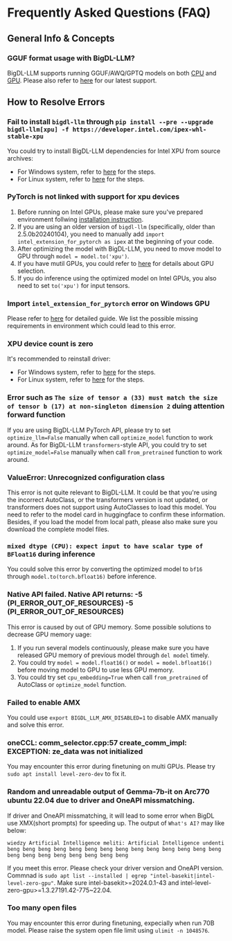 # Frequently Asked Questions (FAQ)

## General Info & Concepts

### GGUF format usage with BigDL-LLM?

BigDL-LLM supports running GGUF/AWQ/GPTQ models on both [CPU](https://github.com/intel-analytics/BigDL/tree/main/python/llm/example/CPU/HF-Transformers-AutoModels/Advanced-Quantizations) and [GPU](https://github.com/intel-analytics/BigDL/tree/main/python/llm/example/GPU/HF-Transformers-AutoModels/Advanced-Quantizations).
Please also refer to [here](https://github.com/intel-analytics/BigDL?tab=readme-ov-file#latest-update-) for our latest support.

## How to Resolve Errors

### Fail to install `bigdl-llm` through `pip install --pre --upgrade bigdl-llm[xpu] -f https://developer.intel.com/ipex-whl-stable-xpu`

You could try to install BigDL-LLM dependencies for Intel XPU from source archives:
- For Windows system, refer to [here](https://bigdl.readthedocs.io/en/latest/doc/LLM/Overview/install_gpu.html#install-bigdl-llm-from-wheel) for the steps.
- For Linux system, refer to [here](https://bigdl.readthedocs.io/en/latest/doc/LLM/Overview/install_gpu.html#id3) for the steps.

### PyTorch is not linked with support for xpu devices

1. Before running on Intel GPUs, please make sure you've prepared environment follwing [installation instruction](https://bigdl.readthedocs.io/en/latest/doc/LLM/Overview/install_gpu.html).
2. If you are using an older version of `bigdl-llm` (specifically, older than 2.5.0b20240104), you need to manually add `import intel_extension_for_pytorch as ipex` at the beginning of your code.
3. After optimizing the model with BigDL-LLM, you need to move model to GPU through `model = model.to('xpu')`.
4. If you have mutil GPUs, you could refer to [here](https://bigdl.readthedocs.io/en/latest/doc/LLM/Overview/KeyFeatures/multi_gpus_selection.html) for details about GPU selection.
5. If you do inference using the optimized model on Intel GPUs, you also need to set `to('xpu')` for input tensors.

### Import `intel_extension_for_pytorch` error on Windows GPU

Please refer to [here](https://bigdl.readthedocs.io/en/latest/doc/LLM/Overview/install_gpu.html#error-loading-intel-extension-for-pytorch) for detailed guide. We list the possible missing requirements in environment which could lead to this error.

### XPU device count is zero

It's recommended to reinstall driver:
- For Windows system, refer to [here](https://bigdl.readthedocs.io/en/latest/doc/LLM/Overview/install_gpu.html#prerequisites) for the steps.
- For Linux system, refer to [here](https://bigdl.readthedocs.io/en/latest/doc/LLM/Overview/install_gpu.html#id1) for the steps.

### Error such as `The size of tensor a (33) must match the size of tensor b (17) at non-singleton dimension 2` duing attention forward function

If you are using BigDL-LLM PyTorch API, please try to set `optimize_llm=False` manually when call `optimize_model` function to work around. As for BigDL-LLM `transformers`-style API, you could try to set `optimize_model=False` manually when call `from_pretrained` function to work around.

### ValueError: Unrecognized configuration class

This error is not quite relevant to BigDL-LLM. It could be that you're using the incorrect AutoClass, or the transformers version is not updated, or transformers does not support using AutoClasses to load this model. You need to refer to the model card in huggingface to confirm these information. Besides, if you load the model from local path, please also make sure you download the complete model files.

### `mixed dtype (CPU): expect input to have scalar type of BFloat16` during inference

You could solve this error by converting the optimized model to `bf16` through `model.to(torch.bfloat16)` before inference.

### Native API failed. Native API returns: -5 (PI_ERROR_OUT_OF_RESOURCES) -5 (PI_ERROR_OUT_OF_RESOURCES)

This error is caused by out of GPU memory. Some possible solutions to decrease GPU memory uage:
1. If you run several models continuously, please make sure you have released GPU memory of previous model through `del model` timely.
2. You could try `model = model.float16()` or `model = model.bfloat16()` before moving model to GPU to use less GPU memory.
3. You could try set `cpu_embedding=True` when call `from_pretrained` of AutoClass or `optimize_model` function.

### Failed to enable AMX

You could use `export BIGDL_LLM_AMX_DISABLED=1` to disable AMX manually and solve this error.

### oneCCL: comm_selector.cpp:57 create_comm_impl: EXCEPTION: ze_data was not initialized

You may encounter this error during finetuning on multi GPUs. Please try `sudo apt install level-zero-dev` to fix it.

### Random and unreadable output of Gemma-7b-it on Arc770 ubuntu 22.04 due to driver and OneAPI missmatching.

If driver and OneAPI missmatching, it will lead to some error when BigDL use XMX(short prompts) for speeding up.
The output of `What's AI?` may like below:
```
wiedzy Artificial Intelligence meliti: Artificial Intelligence undenti beng beng beng beng beng beng beng beng beng beng beng beng beng beng beng beng beng beng beng beng beng beng
```
If you meet this error. Please check your driver version and OneAPI version. Commnad is `sudo apt list --installed | egrep "intel-basekit|intel-level-zero-gpu"`. 
Make sure intel-basekit>=2024.0.1-43 and intel-level-zero-gpu>=1.3.27191.42-775~22.04.

### Too many open files

You may encounter this error during finetuning, expecially when run 70B model. Please raise the system open file limit using `ulimit -n 1048576`.
